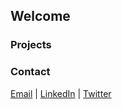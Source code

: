 ## Welcome


### Projects


### Contact

[Email](muhammadusmanbinmujeeb@outlook.com) | 
[LinkedIn](https://www.linkedin.com/in/muhammad-usman-bin-mujeeb-a893451b4/) |
[Twitter](https://twitter.com/UsmanBinMujeeb)
